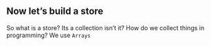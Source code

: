 ## Now let’s build a store

So what is a store? Its a collection isn’t it? How do we collect things in programming? We use `Arrays`

